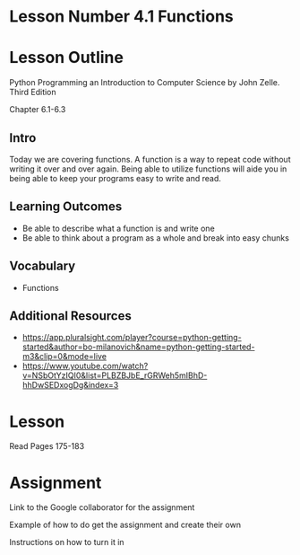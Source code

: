 # Lesson Number 4.1 Functions

# Lesson Outline #

Python Programming an Introduction to Computer Science by John Zelle. Third Edition

Chapter 6.1-6.3

## Intro ##

Today we are covering functions. A function is a way to repeat code without writing it over and over again. Being able to utilize functions will aide you in being able to keep your programs easy to write and read.

## Learning Outcomes ##

- Be able to describe what a function is and write one
- Be able to think about a program as a whole and break into easy chunks

## Vocabulary ##

- Functions

## Additional Resources ##

- https://app.pluralsight.com/player?course=python-getting-started&author=bo-milanovich&name=python-getting-started-m3&clip=0&mode=live
- https://www.youtube.com/watch?v=NSbOtYzIQI0&list=PLBZBJbE_rGRWeh5mIBhD-hhDwSEDxogDg&index=3

# Lesson #

Read Pages 175-183



# Assignment #

Link to the Google collaborator for the assignment

Example of how to do get the assignment and create their own

Instructions on how to turn it in


